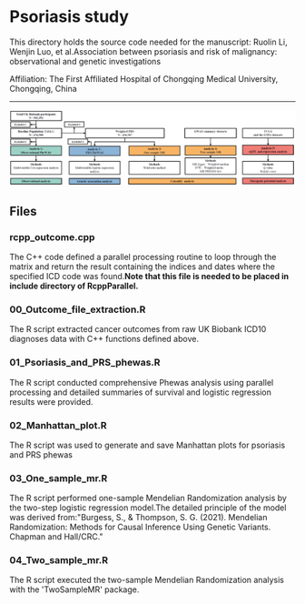 # **Psoriasis study**
This directory holds the source code needed for the manuscript: 
Ruolin Li, Wenjin Luo, et al.Association between psoriasis and risk of malignancy: observational and genetic investigations

Affiliation: The First Affiliated Hospital of Chongqing Medical University, Chongqing, China
****

![flowchart](figure.png)

## Files
### rcpp_outcome.cpp 
The C++ code defined a parallel processing routine to loop through the matrix and return the result containing the indices and 
dates where the specified ICD code was found.**Note that this file is needed to be placed in include directory of RcppParallel.**

### 00_Outcome_file_extraction.R
The R script extracted cancer outcomes from raw UK Biobank ICD10 diagnoses data with C++ functions defined above.

### 01_Psoriasis_and_PRS_phewas.R
The R script conducted comprehensive Phewas analysis using parallel processing and detailed summaries of survival and logistic 
regression results were provided.

### 02_Manhattan_plot.R
The R script was used to generate and save Manhattan plots for psoriasis and PRS phewas

### 03_One_sample_mr.R
The R script performed one-sample Mendelian Randomization analysis by the two-step logistic regression model.The detailed 
principle of the model was derived from:"Burgess, S., & Thompson, S. G. (2021). Mendelian Randomization: Methods for Causal 
Inference Using Genetic Variants. Chapman and Hall/CRC."

### 04_Two_sample_mr.R
The R script executed the two-sample Mendelian Randomization analysis with the 'TwoSampleMR' package.
